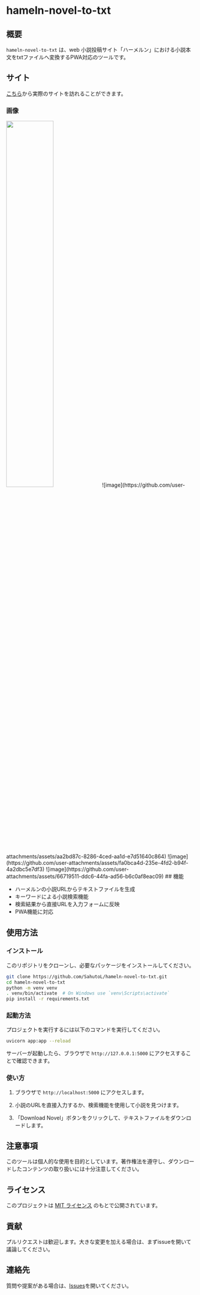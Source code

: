 # hameln-novel-to-txt

## 概要
`hameln-novel-to-txt` は、web 小説投稿サイト「ハーメルン」における小説本文をtxtファイルへ変換するPWA対応のツールです。

## サイト
[こちら](https://hameln-novel-to-txt.onrender.com)から実際のサイトを訪れることができます。

### 画像
<img src="https://github.com/user-attachments/assets/aa2bd87c-8286-4ced-aa1d-e7d51640c864" width="50%" />
![image](https://github.com/user-attachments/assets/aa2bd87c-8286-4ced-aa1d-e7d51640c864)
![image](https://github.com/user-attachments/assets/fa0bca4d-235e-4fd2-b94f-4a2dbc5e7df3)
![image](https://github.com/user-attachments/assets/66719511-ddc6-44fa-ad56-b6c0af8eac09)
## 機能

- ハーメルンの小説URLからテキストファイルを生成
- キーワードによる小説検索機能
- 検索結果から直接URLを入力フォームに反映
- PWA機能に対応

## 使用方法
### インストール
このリポジトリをクローンし、必要なパッケージをインストールしてください。

```bash
git clone https://github.com/SahutoL/hameln-novel-to-txt.git
cd hameln-novel-to-txt
python -m venv venv
. venv/bin/activate  # On Windows use `venv\Scripts\activate`
pip install -r requirements.txt
```

### 起動方法
プロジェクトを実行するには以下のコマンドを実行してください。

```bash
uvicorn app:app --reload
```

サーバーが起動したら、ブラウザで `http://127.0.0.1:5000` にアクセスすることで確認できます。

### 使い方

1. ブラウザで `http://localhost:5000` にアクセスします。

2. 小説のURLを直接入力するか、検索機能を使用して小説を見つけます。

3. 「Download Novel」ボタンをクリックして、テキストファイルをダウンロードします。

## 注意事項

このツールは個人的な使用を目的としています。著作権法を遵守し、ダウンロードしたコンテンツの取り扱いには十分注意してください。

## ライセンス

このプロジェクトは [MIT ライセンス](LICENSE) のもとで公開されています。

## 貢献

プルリクエストは歓迎します。大きな変更を加える場合は、まずissueを開いて議論してください。

## 連絡先

質問や提案がある場合は、[Issues](https://github.com/SahutoL/hameln-novel-to-txt/issues)を開いてください。
